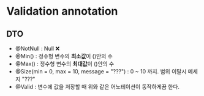 # Validation annotation

## DTO

- @NotNull : Null ❌ 
- @Min() : 정수형 변수의 **최소값**이 ()안의 수
- @Max() : 정수형 변수의 **최대값**이 ()안의 수
- @Size(min = 0, max = 10, message = "???") : 0 ~ 10 까지. 범위 이탈시 메세지 "???"
- @Valid : 변수에 값을 저장할 때 위와 같은 어노테이션이 동작하게끔 한다.
